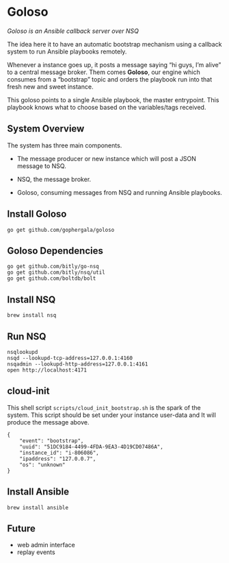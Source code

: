 # Goloso

_Goloso is an Ansible callback server over NSQ_

The idea here it to have an automatic bootstrap mechanism using a callback system to run Ansible playbooks remotely.

Whenever a instance goes up, it posts a message saying “hi guys, I’m alive” to a central message broker. Them comes **Goloso**, our engine which consumes from a “bootstrap” topic and orders the playbook run into that fresh new and sweet instance.

This goloso points to a single Ansible playbook, the master entrypoint. This playbook knows what to choose based on the variables/tags received.


## System Overview

The system has three main components.

* The message producer or new instance which will post a JSON message to NSQ.

* NSQ, the message broker.

* Goloso, consuming messages from NSQ and running Ansible playbooks.


## Install Goloso

    go get github.com/gophergala/goloso

## Goloso Dependencies

    go get github.com/bitly/go-nsq
    go get github.com/bitly/nsq/util
    go get github.com/boltdb/bolt

## Install NSQ

    brew install nsq
    
## Run NSQ

    nsqlookupd
    nsqd --lookupd-tcp-address=127.0.0.1:4160
    nsqadmin --lookupd-http-address=127.0.0.1:4161
    open http://localhost:4171
    
    
## cloud-init

This shell script `scripts/cloud_init_bootstrap.sh` is the spark of the system.  This script should be set under your instance user-data and It will produce the message above.

    {
        "event": "bootstrap",
        "uuid": "51DC9184-4499-4FDA-9EA3-4D19CD07486A",
        "instance_id": "i-806086",
        "ipaddress": "127.0.0.7",
        "os": "unknown"
    }

## Install Ansible

    brew install ansible

## Future

 * web admin interface
 * replay events
